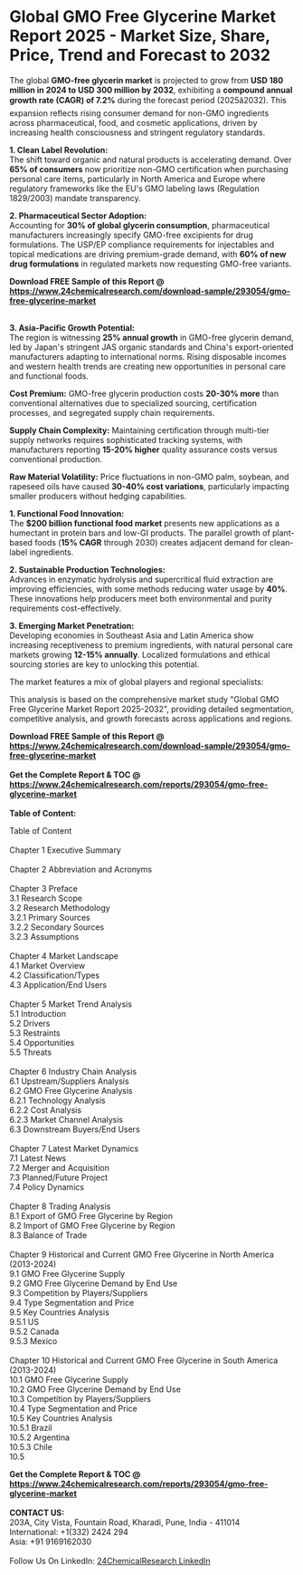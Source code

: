 <h1>Global GMO Free Glycerine Market Report 2025 - Market Size, Share, Price, Trend and Forecast to 2032</h1><p>The global <strong>GMO-free glycerin market</strong> is projected to grow from <strong>USD 180 million in 2024 to USD 300 million by 2032</strong>, exhibiting a <strong>compound annual growth rate (CAGR) of 7.2%</strong> during the forecast period (2025â2032). This expansion reflects rising consumer demand for non-GMO ingredients across pharmaceutical, food, and cosmetic applications, driven by increasing health consciousness and stringent regulatory standards.</p><p><strong>1. Clean Label Revolution:</strong><br>
The shift toward organic and natural products is accelerating demand. Over <strong>65% of consumers</strong> now prioritize non-GMO certification when purchasing personal care items, particularly in North America and Europe where regulatory frameworks like the EU's GMO labeling laws (Regulation 1829/2003) mandate transparency.</p><p><strong>2. Pharmaceutical Sector Adoption:</strong><br>
Accounting for <strong>30% of global glycerin consumption</strong>, pharmaceutical manufacturers increasingly specify GMO-free excipients for drug formulations. The USP/EP compliance requirements for injectables and topical medications are driving premium-grade demand, with <strong>60% of new drug formulations</strong> in regulated markets now requesting GMO-free variants.</p><div><b>Download FREE Sample of this Report @ 
            <a href="https://www.24chemicalresearch.com/download-sample/293054/gmo-free-glycerine-market">
            https://www.24chemicalresearch.com/download-sample/293054/gmo-free-glycerine-market</a></b></div><br><p><strong>3. Asia-Pacific Growth Potential:</strong><br>
The region is witnessing <strong>25% annual growth</strong> in GMO-free glycerin demand, led by Japan's stringent JAS organic standards and China's export-oriented manufacturers adapting to international norms. Rising disposable incomes and western health trends are creating new opportunities in personal care and functional foods.</p><p><strong>Cost Premium:</strong> GMO-free glycerin production costs <strong>20-30% more</strong> than conventional alternatives due to specialized sourcing, certification processes, and segregated supply chain requirements.</p><p><strong>Supply Chain Complexity:</strong> Maintaining certification through multi-tier supply networks requires sophisticated tracking systems, with manufacturers reporting <strong>15-20% higher</strong> quality assurance costs versus conventional production.</p><p><strong>Raw Material Volatility:</strong> Price fluctuations in non-GMO palm, soybean, and rapeseed oils have caused <strong>30-40% cost variations</strong>, particularly impacting smaller producers without hedging capabilities.</p><p><strong>1. Functional Food Innovation:</strong><br>
The <strong>$200 billion functional food market</strong> presents new applications as a humectant in protein bars and low-GI products. The parallel growth of plant-based foods (<strong>15% CAGR</strong> through 2030) creates adjacent demand for clean-label ingredients.</p><p><strong>2. Sustainable Production Technologies:</strong><br>
Advances in enzymatic hydrolysis and supercritical fluid extraction are improving efficiencies, with some methods reducing water usage by <strong>40%</strong>. These innovations help producers meet both environmental and purity requirements cost-effectively.</p><p><strong>3. Emerging Market Penetration:</strong><br>
Developing economies in Southeast Asia and Latin America show increasing receptiveness to premium ingredients, with natural personal care markets growing <strong>12-15% annually</strong>. Localized formulations and ethical sourcing stories are key to unlocking this potential.</p><p>The market features a mix of global players and regional specialists:</p><p>This analysis is based on the comprehensive market study "Global GMO Free Glycerine Market Report 2025-2032", providing detailed segmentation, competitive analysis, and growth forecasts across applications and regions.</p><div><b>Download FREE Sample of this Report @ 
            <a href="https://www.24chemicalresearch.com/download-sample/293054/gmo-free-glycerine-market">
            https://www.24chemicalresearch.com/download-sample/293054/gmo-free-glycerine-market</a></b></div><br><div><b>Get the Complete Report & TOC @ 
            <a href="https://www.24chemicalresearch.com/reports/293054/gmo-free-glycerine-market">
            https://www.24chemicalresearch.com/reports/293054/gmo-free-glycerine-market</a></b></div><br>
            <b>Table of Content:</b><p>Table of Content<br />
<br />
Chapter 1 Executive Summary<br />
<br />
Chapter 2 Abbreviation and Acronyms<br />
<br />
Chapter 3 Preface<br />
3.1 Research Scope<br />
3.2 Research Methodology<br />
  3.2.1 Primary Sources<br />
  3.2.2 Secondary Sources<br />
  3.2.3 Assumptions<br />
		<br />
Chapter 4 Market Landscape<br />
4.1 Market Overview<br />
4.2 Classification/Types<br />
4.3 Application/End Users<br />
<br />
Chapter 5 Market Trend Analysis <br />
5.1 Introduction<br />
5.2 Drivers<br />
5.3 Restraints<br />
5.4 Opportunities<br />
5.5 Threats<br />
<br />
Chapter 6 Industry Chain Analysis<br />
6.1 Upstream/Suppliers Analysis<br />
6.2 GMO Free Glycerine Analysis<br />
  6.2.1 Technology Analysis<br />
  6.2.2 Cost Analysis<br />
  6.2.3 Market Channel Analysis<br />
6.3 Downstream Buyers/End Users<br />
<br />
Chapter 7 Latest Market Dynamics<br />
7.1 Latest News<br />
7.2 Merger and Acquisition<br />
7.3 Planned/Future Project<br />
7.4 Policy Dynamics<br />
<br />
Chapter 8 Trading Analysis<br />
8.1 Export of GMO Free Glycerine by Region<br />
8.2 Import of GMO Free Glycerine by Region<br />
8.3 Balance of Trade<br />
<br />
Chapter 9 Historical and Current GMO Free Glycerine in North America (2013-2024)<br />
9.1 GMO Free Glycerine Supply <br />
9.2 GMO Free Glycerine Demand by End Use<br />
9.3 Competition by Players/Suppliers<br />
9.4 Type Segmentation and Price<br />
9.5 Key Countries Analysis<br />
  9.5.1 US<br />
  9.5.2 Canada<br />
  9.5.3 Mexico<br />
<br />
Chapter 10 Historical and Current GMO Free Glycerine in South America (2013-2024)<br />
10.1 GMO Free Glycerine Supply <br />
10.2 GMO Free Glycerine Demand by End Use<br />
10.3 Competition by Players/Suppliers<br />
10.4 Type Segmentation and Price<br />
10.5 Key Countries Analysis<br />
  10.5.1 Brazil<br />
  10.5.2 Argentina<br />
  10.5.3 Chile<br />
  10.5</p><div><b>Get the Complete Report & TOC @ 
            <a href="https://www.24chemicalresearch.com/reports/293054/gmo-free-glycerine-market">
            https://www.24chemicalresearch.com/reports/293054/gmo-free-glycerine-market</a></b></div><br><b>CONTACT US:</b><br>
            203A, City Vista, Fountain Road, Kharadi, Pune, India - 411014<br>
            International: +1(332) 2424 294<br>
            Asia: +91 9169162030 <br><br>
            Follow Us On LinkedIn: <a href="https://www.linkedin.com/company/24chemicalresearch/">24ChemicalResearch LinkedIn</a>